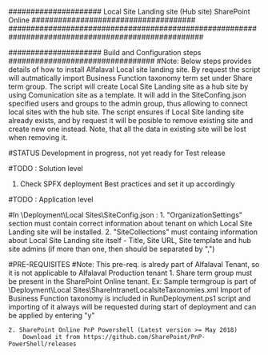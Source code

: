 ##################### Local Site Landing site (Hub site) SharePoint Online #####################################
####################################################################################################

##################### Build and Configuration steps #################################
#Note: 
Below steps provides details of how to install Alfalaval Local site landing site.
By request the script will autmatically import Business Function taxonomy term set under Share term group.
The script will create Local Site Landing site as a hub site by using Comunication site as a template. It will add in the SiteConfing.json specified users and groups to the admin group,
 thus allowing to connect local sites with the hub site.
	The script ensures if Local Site landing site already exists, and by request it will be posible to remove existing site and create new one instead. 
	Note, that all the data in existing site will be lost when removing it.

#STATUS
Development in progress, not yet ready for Test release

#TODO  : Solution level
1. Check SPFX deployment Best practices and set it up accordingly

#TODO : Application level

#In \Deployment\Local Sites\SiteConfig.json :
	1. "OrganizationSettings" section must contain correct information about tenant on which Local Site Landing site will be installed.
	2. "SiteCollections" must containg information about Local Site Landing site itself - Title, Site URL, Site template and hub site admins (if more than one, then should be separated by ",")

#PRE-REQUISITES 
#Note: This pre-req. is alredy part of Alfalaval Tenant, so it is not applicable to Alfalaval Production tenant
	1. Share term group must be present in the SharePoint Online tenant.
		Ex: Sample termgroup is part of \Deployment\Local Sites\ShareIntranetLocalsiteTaxonomies.xml
		Import of Business Function taxonomy is included in RunDeployment.ps1 script and importing of it always will be requested during start of deployment and can be applied by entering "y"


	2. SharePoint Online PnP Powershell (Latest version >= May 2018)
		Download it from https://github.com/SharePoint/PnP-PowerShell/releases




